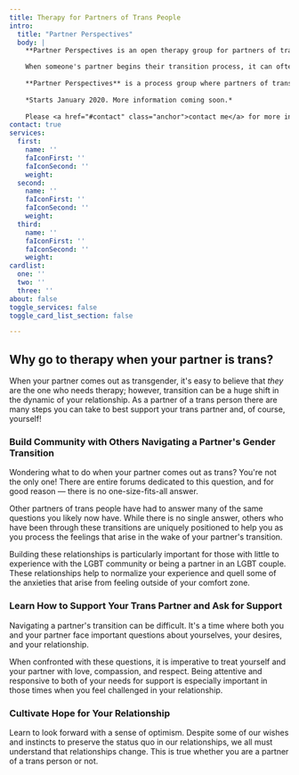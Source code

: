 ```yaml
---
title: Therapy for Partners of Trans People
intro:
  title: "Partner Perspectives"
  body: |
    **Partner Perspectives is an open therapy group for partners of transgender people.**

    When someone's partner begins their transition process, it can often feel isolating, confusing, and distressing. This group provides a space for these partners of trans individuals to to normalize their experience and receive support.
    
    **Partner Perspectives** is a process group where partners of trans people can discuss their feelings, collect their thoughts, and connect with peers in a safe, confidential space.
    
    *Starts January 2020. More information coming soon.*
    
    Please <a href="#contact" class="anchor">contact me</a> for more information.
contact: true
services:
  first:
    name: ''
    faIconFirst: ''
    faIconSecond: ''
    weight: 
  second:
    name: ''
    faIconFirst: ''
    faIconSecond: ''
    weight: 
  third:
    name: ''
    faIconFirst: ''
    faIconSecond: ''
    weight: 
cardlist:
  one: ''
  two: ''
  three: ''
about: false
toggle_services: false
toggle_card_list_section: false

---
```

## Why go to therapy when your partner is trans?

When your partner comes out as transgender, it's easy to believe that _they_ are the one who needs therapy; however, transition can be a huge shift in the dynamic of your relationship. As a partner of a trans person there are many steps you can take to best support your trans partner and, of course, yourself!

<!--more-->

### Build Community with Others Navigating a Partner's Gender Transition

Wondering what to do when your partner comes out as trans? You're not the only one! There are entire forums dedicated to this question, and for good reason —  there is no one-size-fits-all answer.

Other partners of trans people have had to answer many of the same questions you likely now have. While there is no single answer, others who have been through these transitions are uniquely positioned to help you as you process the feelings that arise in the wake of your partner's transition.

Building these relationships is particularly important for those with little to experience with the LGBT community or being a partner in an LGBT couple. These relationships help to normalize your experience and quell some of the anxieties that arise from feeling outside of your comfort zone.

### Learn How to Support Your Trans Partner and Ask for Support

Navigating a partner's transition can be difficult. It's a time where both you and your partner face important questions about yourselves, your desires, and your relationship.

When confronted with these questions, it is imperative to treat yourself and your partner with love, compassion, and respect. Being attentive and responsive to both of your needs for support is especially important in those times when you feel challenged in your relationship.

### Cultivate Hope for Your Relationship

Learn to look forward with a sense of optimism. Despite some of our wishes and instincts to preserve the status quo in our relationships, we all must understand that relationships change. This is true whether you are a partner of a trans person or not.